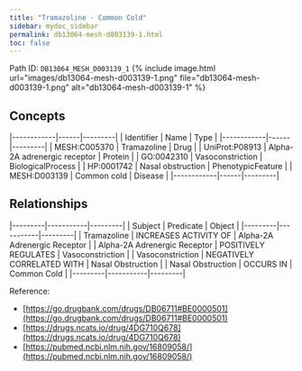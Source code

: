 ```yaml
---
title: "Tramazoline - Common Cold"
sidebar: mydoc_sidebar
permalink: db13064-mesh-d003139-1.html
toc: false 
---
```



Path ID: `DB13064_MESH_D003139_1`
{% include image.html url="images/db13064-mesh-d003139-1.png" file="db13064-mesh-d003139-1.png" alt="db13064-mesh-d003139-1" %}

## Concepts

|------------|------|---------|
| Identifier | Name | Type    |
|------------|------|---------|
| MESH:C005370 | Tramazoline | Drug |
| UniProt:P08913 | Alpha-2A adrenergic receptor | Protein |
| GO:0042310 | Vasoconstriction | BiologicalProcess |
| HP:0001742 | Nasal obstruction | PhenotypicFeature |
| MESH:D003139 | Common cold | Disease |
|------------|------|---------|

## Relationships

|---------|-----------|---------|
| Subject | Predicate | Object  |
|---------|-----------|---------|
| Tramazoline | INCREASES ACTIVITY OF | Alpha-2A Adrenergic Receptor |
| Alpha-2A Adrenergic Receptor | POSITIVELY REGULATES | Vasoconstriction |
| Vasoconstriction | NEGATIVELY CORRELATED WITH | Nasal Obstruction |
| Nasal Obstruction | OCCURS IN | Common Cold |
|---------|-----------|---------|

Reference: 
  - [https://go.drugbank.com/drugs/DB06711#BE0000501](https://go.drugbank.com/drugs/DB06711#BE0000501)
  - [https://drugs.ncats.io/drug/4DG710Q678](https://drugs.ncats.io/drug/4DG710Q678)
  - [https://pubmed.ncbi.nlm.nih.gov/16809058/](https://pubmed.ncbi.nlm.nih.gov/16809058/)
